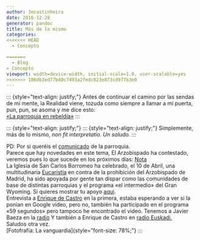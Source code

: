 ```yaml
---
author: Jmcastinheira
date: 2016-12-28
generator: pandoc
title: Más de lo mismo
categories:
<<<<<<< HEAD
  - Concepto

=======
  - Blog
- Concepto
viewport: width=device-width, initial-scale=1.0, user-scalable=yes
>>>>>>> 186db3ed77b40c7493a2fedc023e873cd977b3e0
---
```




::: {style="text-align: justify;"}
Antes de continuar el camino por las sendas de mi mente, la Realidad
viene, tozuda como siempre a llamar a mi puerta, pun, pun, se asoma y me
dice esto:\
[«La parroquia en
rebeldía»](http://www.sambadarua.org/2007/04/02/la-parroquia-en-rebeldia/)
:::

::: {style="text-align: justify;"}
::: {style="text-align: justify;"}
    Simplemente, más de lo mismo, <span style="font-style: italic;">non fit interpretatio. Un saludo.
:::

PD: Por si queréis el
[comunicado](http://www.redescristianas.net/2007/04/02/declaracion-de-la-parroquia-de-san-carlos-borromeo-de-madrid-reunidos-en-nombre-del-senor/)
de la parroquia.\
Parece que hay novedades en este tema, El Arzobispado ha contestado,
veremos pues lo que sucede en los próximos días:
[Nota](http://www.atrio.org/?p=610)\
La Iglesia de San Carlos Borromeo ha celebrado, el 10 de Abril, una
multitudinaria
[Eucaristía](http://www.redescristianas.net/2007/04/10/masiva-misa-de-pascua-de-resurreccion-la-parroquia-roja-desafia-a-rouco/)
en contra de la prohibición del Arzobispado de Madrid, ha sido apoyada
por gente tan dispar como las comunidades de base de distintas
parroquias y el programa «el intermedio» del Gran Wyoming. Si quieres
mostrar tu apoyo
[aqui](http://www.sancarlosborromeo.org/index.php?sec=4).\
Entrevista a [Enrique de
Castro](http://www.redescristianas.net/2007/04/11/enrique-de-castro-el-cura-rojo-de-entrevias-%C2%BFuna-copa-de-oro-o-una-vasija/)
en la primera, estaba esperando a ver si la ponían en Google video, pero
no, también ha participado en el programa «59 segundos» pero tampoco he
encontrado el video. Tenemos a Javier Baeza en la
[radio](http://www.sancarlosborromeo.org/audio/radioMasVoces190407.mp3)
Y también a Enrique de Castro en [radio
Euskadi.](http://www.eitb.com/radioeuskadi/masquepalabras/fonoteca.asp?tempo=2006-2007&hizk=es&sec=153483&mes=04)\
Saludos otra vez.\
[Fotofrafía: La vanguardia]{style="font-size: 78%;"}
:::
